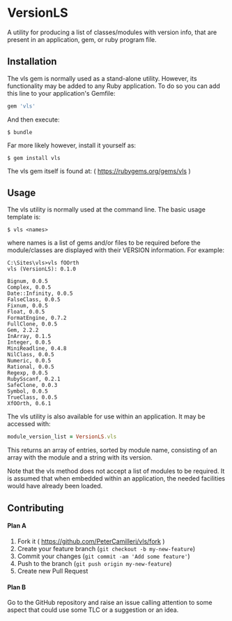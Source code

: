 # VersionLS

A utility for producing a list of classes/modules with version info, that are
present in an application, gem, or ruby program file.

## Installation

The vls gem is normally used as a stand-alone utility. However, its
functionality may be added to any Ruby application. To do so you can add this
line to your application's Gemfile:

```ruby
gem 'vls'
```

And then execute:

    $ bundle

Far more likely however, install it yourself as:

    $ gem install vls

The vls gem itself is found at: ( https://rubygems.org/gems/vls )

## Usage

The vls utility is normally used at the command line. The basic usage template
is:

    $ vls <names>

where names is a list of gems and/or files to be required before the
module/classes are displayed with their VERSION information. For example:

    C:\Sites\vls>vls fOOrth
    vls (VersionLS): 0.1.0

    Bignum, 0.0.5
    Complex, 0.0.5
    Date::Infinity, 0.0.5
    FalseClass, 0.0.5
    Fixnum, 0.0.5
    Float, 0.0.5
    FormatEngine, 0.7.2
    FullClone, 0.0.5
    Gem, 2.2.2
    InArray, 0.1.5
    Integer, 0.0.5
    MiniReadline, 0.4.8
    NilClass, 0.0.5
    Numeric, 0.0.5
    Rational, 0.0.5
    Regexp, 0.0.5
    RubySscanf, 0.2.1
    SafeClone, 0.0.3
    Symbol, 0.0.5
    TrueClass, 0.0.5
    XfOOrth, 0.6.1

The vls utility is also available for use within an application. It may be
accessed with:
```ruby
module_version_list = VersionLS.vls
```
This returns an array of entries, sorted by module name, consisting of an
array with the module and a string with its version.

Note that the vls method does not accept a list of modules to be required. It
is assumed that when embedded within an application, the needed facilities
would have already been loaded.

## Contributing

#### Plan A

1. Fork it ( https://github.com/PeterCamilleri/vls/fork )
2. Create your feature branch (`git checkout -b my-new-feature`)
3. Commit your changes (`git commit -am 'Add some feature'`)
4. Push to the branch (`git push origin my-new-feature`)
5. Create new Pull Request

#### Plan B

Go to the GitHub repository and raise an issue calling attention to some
aspect that could use some TLC or a suggestion or an idea.
